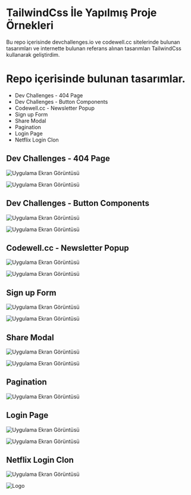 
# TailwindCss İle Yapılmış Proje Örnekleri 

Bu repo içerisinde devchallenges.io ve codewell.cc sitelerinde bulunan tasarımları ve internette bulunan referans alınan tasarımları TailwindCss kullanarak geliştirdim.

# Repo içerisinde bulunan tasarımlar.

- Dev Challenges - 404 Page
- Dev Challenges - Button Components
- Codewell.cc - Newsletter Popup
- Sign up Form
- Share Modal
- Pagination
- Login Page
- Netflix Login Clon





## Dev Challenges - 404 Page

![Uygulama Ekran Görüntüsü](https://i.hizliresim.com/4afrw27.jpg)

![Uygulama Ekran Görüntüsü](https://i.hizliresim.com/6ahex2a.jpg)

## Dev Challenges - Button Components


![Uygulama Ekran Görüntüsü](https://i.hizliresim.com/cr779ex.jpg)

![Uygulama Ekran Görüntüsü](https://i.hizliresim.com/b3ysuxh.jpg)

## Codewell.cc - Newsletter Popup

![Uygulama Ekran Görüntüsü](https://i.hizliresim.com/ln01ty5.jpg)

![Uygulama Ekran Görüntüsü](https://i.hizliresim.com/6coact2.jpg)

## Sign up Form

![Uygulama Ekran Görüntüsü](https://i.hizliresim.com/ih7gy05.jpg)

![Uygulama Ekran Görüntüsü](https://i.hizliresim.com/od2yy84.jpg)


## Share Modal

![Uygulama Ekran Görüntüsü](https://i.hizliresim.com/j1x5iyv.jpg)

![Uygulama Ekran Görüntüsü](https://i.hizliresim.com/3ctm5a9.jpg)

## Pagination

![Uygulama Ekran Görüntüsü](https://i.hizliresim.com/m4npt53.jpg)


## Login Page

![Uygulama Ekran Görüntüsü](https://img.imgyukle.com/2023/07/29/r19yvp.png)

![Uygulama Ekran Görüntüsü](https://img.imgyukle.com/2023/07/29/r19C9y.png)

## Netflix Login Clon

![Uygulama Ekran Görüntüsü](https://img.imgyukle.com/2023/07/29/r195Fn.png)

![Logo](https://s3-alpha.figma.com/hub/file/2603959525/8e909c88-4e83-4af4-b5b2-4a50a9b571f7-cover.png)

    
